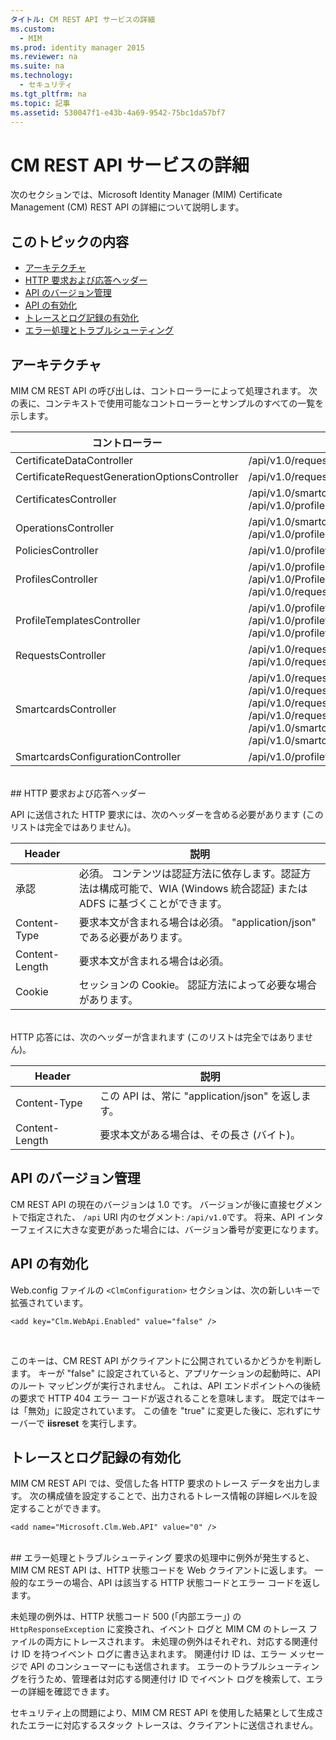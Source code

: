```yaml
---
タイトル: CM REST API サービスの詳細
ms.custom: 
  - MIM
ms.prod: identity manager 2015
ms.reviewer: na
ms.suite: na
ms.technology: 
  - セキュリティ
ms.tgt_pltfrm: na
ms.topic: 記事
ms.assetid: 530047f1-e43b-4a69-9542-75bc1da57bf7
---
```

# CM REST API サービスの詳細
次のセクションでは、Microsoft Identity Manager (MIM) Certificate Management (CM) REST API の詳細について説明します。

## このトピックの内容

- [アーキテクチャ](#Architecture)
- [HTTP 要求および応答ヘッダー](#HttpHeaders)
- [API のバージョン管理](#Versioning)
- [API の有効化](#APIConfig)
- [トレースとログ記録の有効化](#TracingConfig)
- [エラー処理とトラブルシューティング](#ErrorHandling)

<a name="Architecture"></a>
## アーキテクチャ 
MIM CM REST API の呼び出しは、コントローラーによって処理されます。 次の表に、コンテキストで使用可能なコントローラーとサンプルのすべての一覧を示します。

コントローラー| サンプル ルート
----------|-------------
CertificateDataController| /api/v1.0/requests/{requestid}/certificatedata /
CertificateRequestGenerationOptionsController| /api/v1.0/requests/{requestid}/certificaterequestgenerationoptions
CertificatesController| /api/v1.0/smartcards/{smartcardid}/certificates <br/> /api/v1.0/profiles/{profileid}/certificates
OperationsController| /api/v1.0/smartcards/{smartcardid}/operations <br/> /api/v1.0/profiles/{profileid}/operations
PoliciesController| /api/v1.0/profiletemplates/{profiletemplateid}/policies/{id}
ProfilesController| /api/v1.0/profiles/{id} <br/> /api/v1.0/Profiles <br/> /api/v1.0/requests/{requestid}/profiles/{id}
ProfileTemplatesController| /api/v1.0/profiletemplates/{id} <br/> /api/v1.0/profiletemplates <br/> /api/v1.0/profiletemplates/{profiletemplateid}/policies/{id}
RequestsController| /api/v1.0/requests/{id} <br/> /api/v1.0/requests
SmartcardsController| /api/v1.0/requests/{requestid}/smartcards/{id}/diversifiedkey <br/> /api/v1.0/requests/{requestid}/smartcards/{id}/serverproposedpin <br/> /api/v1.0/requests/{requestid}/smartcards/{id}/authenticationresponse <br/> /api/v1.0/requests/{requestid}/smartcards/{id} <br/> /api/v1.0/smartcards/{id} <br/> /api/v1.0/smartcards
SmartcardsConfigurationController| /api/v1.0/profiletemplates/{profiletemplateid}/configuration/smartcards
<br/>
<a name="HttpHeaders"></a>
## HTTP 要求および応答ヘッダー

API に送信された HTTP 要求には、次のヘッダーを含める必要があります (このリストは完全ではありません)。

Header | 説明
-------|------------
承認 | 必須。 コンテンツは認証方法に依存します。認証方法は構成可能で、WIA (Windows 統合認証) または ADFS に基づくことができます。
Content-Type | 要求本文が含まれる場合は必須。 "application/json" である必要があります。
Content-Length | 要求本文が含まれる場合は必須。 
Cookie | セッションの Cookie。 認証方法によって必要な場合があります。
<br/>
HTTP 応答には、次のヘッダーが含まれます (このリストは完全ではありません)。

Header | 説明
-------|------------
Content-Type | この API は、常に "application/json" を返します。
Content-Length | 要求本文がある場合は、その長さ (バイト)。

<a name="Versioning"></a>
## API のバージョン管理 
CM REST API の現在のバージョンは 1.0 です。 バージョンが後に直接セグメントで指定された、 `/api` URI 内のセグメント: `/api/v1.0`です。 将来、API インターフェイスに大きな変更があった場合には、バージョン番号が変更になります。

<a name="APIConfig"></a>
## API の有効化 
Web.config ファイルの `<ClmConfiguration>` セクションは、次の新しいキーで拡張されています。

```
<add key="Clm.WebApi.Enabled" value="false" />
```
<br/>

このキーは、CM REST API がクライアントに公開されているかどうかを判断します。 キーが "false" に設定されていると、アプリケーションの起動時に、API のルート マッピングが実行されません。 これは、API エンドポイントへの後続の要求で HTTP 404 エラー コードが返されることを意味します。 既定ではキーは「無効」に設定されています。
この値を "true" に変更した後に、忘れずにサーバーで **iisreset** を実行します。

<a name="TracingConfig"></a>
## トレースとログ記録の有効化 
MIM CM REST API では、受信した各 HTTP 要求のトレース データを出力します。 次の構成値を設定することで、出力されるトレース情報の詳細レベルを設定することができます。

```
<add name="Microsoft.Clm.Web.API" value="0" />
```
<br/>
<a name="ErrorHandling"></a>
## エラー処理とトラブルシューティング 
要求の処理中に例外が発生すると、MIM CM REST API は、HTTP 状態コードを Web クライアントに返します。 一般的なエラーの場合、API は該当する HTTP 状態コードとエラー コードを返します。 

未処理の例外は、HTTP 状態コード 500 (「内部エラー」) の `HttpResponseException` に変換され、イベント ログと MIM CM のトレース ファイルの両方にトレースされます。 未処理の例外はそれぞれ、対応する関連付け ID を持つイベント ログに書き込まれます。 関連付け ID は、エラー メッセージで API のコンシューマーにも送信されます。 エラーのトラブルシューティングを行うため、管理者は対応する関連付け ID でイベント ログを検索して、エラーの詳細を確認できます。

セキュリティ上の問題により、MIM CM REST API を使用した結果として生成されたエラーに対応するスタック トレースは、クライアントに送信されません。


<!--HONumber=Mar16_HO1-->


